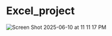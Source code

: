 # Excel_project
![Screen Shot 2025-06-10 at 11 11 17 PM](https://github.com/user-attachments/assets/d3654a4c-2824-4d6d-8b28-9c357dc202f4)
